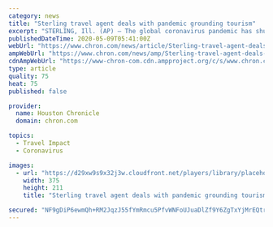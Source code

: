 ```yaml
---
category: news
title: "Sterling travel agent deals with pandemic grounding tourism"
excerpt: "STERLING, Ill. (AP) — The global coronavirus pandemic has shut down businesses around the world. It also has shut down travel around the world, so for those whose business is travel, this has been an especially hard time. Avril Winkle, owner of Destinations Travel in Sterling, has been booking vacations for 30 years. She’s worked around ..."
publishedDateTime: 2020-05-09T05:41:00Z
webUrl: "https://www.chron.com/news/article/Sterling-travel-agent-deals-with-pandemic-15255133.php"
ampWebUrl: "https://www.chron.com/news/amp/Sterling-travel-agent-deals-with-pandemic-15255133.php"
cdnAmpWebUrl: "https://www-chron-com.cdn.ampproject.org/c/s/www.chron.com/news/amp/Sterling-travel-agent-deals-with-pandemic-15255133.php"
type: article
quality: 75
heat: 75
published: false

provider:
  name: Houston Chronicle
  domain: chron.com

topics:
  - Travel Impact
  - Coronavirus

images:
  - url: "https://d29xw9s9x32j3w.cloudfront.net/players/library/placeholder.png"
    width: 375
    height: 211
    title: "Sterling travel agent deals with pandemic grounding tourism"

secured: "NF9gDiP6ewmQh+RM2JqzJ55fYmRmcu5PfvWNFoUJuaDlZf9Y6ZgTxYjMrEQtrEcXCKTpYXaOp9qs9yUrlEGc9VhkPmWLh+Ik6/HRbsoekBZZiDbYoAc+lEsKntC3WA2i2cIsbrpl2+AM59pvwKbHG08lW/StkmOxuSHH4iZhQ3IR/6PGeGPwn6OApcCvrpBuHk9yxMVstC5nUH6BBPbLDxSeNQJbE3/0b8d0/XgADNllgm6b3frnAgMnxhNrOoyFNLLlwH9XQ3NTMnonJEowCmHR61nhE8u6wQpnRg4o5mpzvdk7ZwT4cLpIgKBwrW3s;48Q0vfu9GyfooOk+pITYNw=="
---
```


